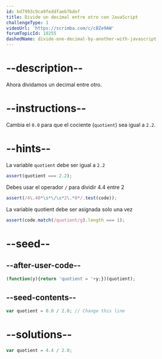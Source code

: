 ```yaml
---
id: bd7993c9ca9feddfaeb7bdef
title: Divide un decimal entre otro con JavaScript
challengeType: 1
videoUrl: 'https://scrimba.com/c/cBZe9AW'
forumTopicId: 18255
dashedName: divide-one-decimal-by-another-with-javascript
---
```


# --description--

Ahora dividamos un decimal entre otro.

# --instructions--

Cambia el `0.0` para que el cociente (`quotient`) sea igual a `2.2`.

# --hints--

La variable `quotient` debe ser igual a `2.2`

```js
assert(quotient === 2.2);
```

Debes usar el operador `/` para dividir 4.4 entre 2

```js
assert(/4\.40*\s*\/\s*2\.*0*/.test(code));
```

La variable quotient debe ser asignada solo una vez

```js
assert(code.match(/quotient/g).length === 1);
```

# --seed--

## --after-user-code--

```js
(function(y){return 'quotient = '+y;})(quotient);
```

## --seed-contents--

```js
var quotient = 0.0 / 2.0; // Change this line
```

# --solutions--

```js
var quotient = 4.4 / 2.0;
```
